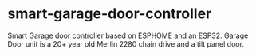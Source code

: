 # smart-garage-door-controller
Smart Garage door controller based on ESPHOME and an ESP32. Garage Door unit is a 20+ year old Merlin 2280 chain drive and a tilt panel door.

